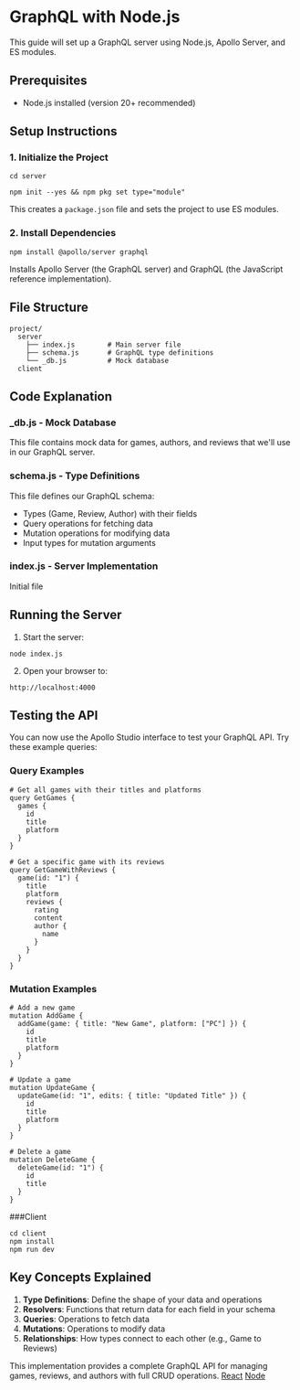 # GraphQL with Node.js

This guide will set up a GraphQL server using Node.js, Apollo Server, and ES modules.

## Prerequisites

- Node.js installed (version 20+ recommended)

## Setup Instructions

### 1. Initialize the Project

```
cd server
```

```
npm init --yes && npm pkg set type="module"
```

This creates a `package.json` file and sets the project to use ES modules.

### 2. Install Dependencies

```
npm install @apollo/server graphql
```

Installs Apollo Server (the GraphQL server) and GraphQL (the JavaScript reference implementation).

## File Structure

```
project/
  server
    ├── index.js        # Main server file
    ├── schema.js       # GraphQL type definitions
    └── _db.js          # Mock database
  client
```

## Code Explanation

### \_db.js - Mock Database

This file contains mock data for games, authors, and reviews that we'll use in our GraphQL server.

### schema.js - Type Definitions

This file defines our GraphQL schema:

- Types (Game, Review, Author) with their fields
- Query operations for fetching data
- Mutation operations for modifying data
- Input types for mutation arguments

### index.js - Server Implementation

Initial file

## Running the Server

1.  Start the server:

```
node index.js
```

2.  Open your browser to:

```
http://localhost:4000
```

## Testing the API

You can now use the Apollo Studio interface to test your GraphQL API. Try these example queries:

### Query Examples

```
# Get all games with their titles and platforms
query GetGames {
  games {
    id
    title
    platform
  }
}

# Get a specific game with its reviews
query GetGameWithReviews {
  game(id: "1") {
    title
    platform
    reviews {
      rating
      content
      author {
        name
      }
    }
  }
}
```

### Mutation Examples

```
# Add a new game
mutation AddGame {
  addGame(game: { title: "New Game", platform: ["PC"] }) {
    id
    title
    platform
  }
}

# Update a game
mutation UpdateGame {
  updateGame(id: "1", edits: { title: "Updated Title" }) {
    id
    title
    platform
  }
}

# Delete a game
mutation DeleteGame {
  deleteGame(id: "1") {
    id
    title
  }
}
```

###Client

```
cd client
npm install
npm run dev
```

## Key Concepts Explained

1.  **Type Definitions**: Define the shape of your data and operations
2.  **Resolvers**: Functions that return data for each field in your schema
3.  **Queries**: Operations to fetch data
4.  **Mutations**: Operations to modify data
5.  **Relationships**: How types connect to each other (e.g., Game to Reviews)

This implementation provides a complete GraphQL API for managing games, reviews, and authors with full CRUD operations.
[React](https://www.apollographql.com/docs/react)
[Node](https://www.apollographql.com/docs/apollo-server/getting-started)
